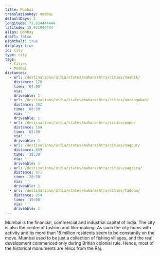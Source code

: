 ```yaml
---
title: Mumbai
translationKey: mumbai
defaultDays: 2
longitude: 72.834444444
latitude: 18.921944444
alias: Bombay
draft: false
nighthalt: true
display: true
id: city
type: city
tags:
  - Cities
  - Mumbai
distances:
  - url: /destinations/india/states/maharashtra/cities/nashik/
    distance: 178
    time: '04:00'
    via: ''
    driveable: 1
  - url: /destinations/india/states/maharashtra/cities/aurangabad/
    distance: 382
    time: '08:30'
    via: ''
    driveable: 1
  - url: /destinations/india/states/maharashtra/cities/pune/
    distance: 164
    time: '03:30'
    via: ''
    driveable: 1
  - url: /destinations/india/states/maharashtra/cities/nagpur/
    distance: 859
    time: '18:30'
    via: ''
    driveable: 1
  - url: /destinations/india/states/maharashtra/cities/nagzira/
    distance: 971
    time: '20:30'
    via: ''
    driveable: 1
  - url: /destinations/india/states/maharashtra/cities/tadoba/
    distance: 854
    time: '19:00'
    via: ''
    driveable: 1
---
```











































Mumbai is the financial, commercial and industrial capital of India. The city is also the centre of fashion and film-making. As such the city hums with activity and its more than 15 million residents seem to be constantly on the move. Mumbai used to be just a collection of fishing villages, and the real development commenced only during British colonial rule. Hence, most of the historical monuments are relics from the Raj.